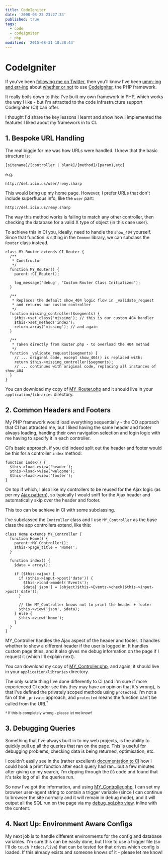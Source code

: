 ```yaml
---
title: CodeIgniter
date: '2008-03-25 23:27:34'
published: true
tags:
  - code
  - codeigniter
  - php
modified: '2015-08-31 10:38:43'
---
```

# CodeIgniter

If you've been [following me on Twitter](http://twitter.com/rem), then you'll know I've been [umm-ing and err-ing](http://twitter.com/rem/statuses/772475057) about [whether or not](http://twitter.com/rem/statuses/775168889) to use [CodeIgniter](http://codeigniter.com/ "CodeIgniter - Open source PHP web application framework"), the PHP framework.

It really boils down to this: I've built my own framework in PHP, which works the way I like - but I'm attracted to the code infrastructure support CodeIgniter (CI) can offer.

I thought I'd share the key lessons I learnt and show how I implemented the features I liked about my framework in to CI.


<!--more-->

## 1. Bespoke URL Handling

The real biggie for me was how URLs were handled.  I knew that the basic structure is:

<pre><code>[sitename]/[controller | blank]/[method]/[param1,etc]</code></pre>

e.g.

<pre><code>http://del.icio.us/user/remy.sharp</code></pre>

This would bring up my home page.  However, I prefer URLs that don't include superfluous info, like the <code>user</code> part:

<pre><code>http://del.icio.us/remy.sharp</code></pre>

The way this method works is failing to match any other controller, then checking the database for a valid X type of object (in this case user).

To achieve this in CI you, ideally, need to handle the <code>show_404</code> yourself.  Since that function is sitting in the <code>Common</code> library, we can subclass the <code>Router</code> class instead.

<pre><code>class MY_Router extends CI_Router {
  /**
   * Constructor
   */
  function MY_Router() {
    parent::CI_Router();

    log_message('debug', "Custom Router Class Initialized");
  }

  /**
   * Replaces the default show_404 logic flow in _validate_request
   * and returns our custom controller
   */
  function missing_controller($segments) {
    $this->set_class('missing'); // this is our custom 404 handler
    $this->set_method('index');
    return array('missing'); // and again
  }

  /**
   * Taken directly from Router.php - to overload the 404 method
   */
  function _validate_request($segments) {
    // ... original code, except show_404() is replaced with:
    return $this->missing_controller($segments);
    // ... continues with original code, replacing all instances of show_404
  }
}</code></pre>

You can download my copy of [MY\_Router.php](/downloads/MY_Router.php) and it should live in your <code>application/libraries</code> directory.

## 2. Common Headers and Footers

My PHP framework would load everything sequentially - the OO approach that CI has attracted me, but I liked having the same header and footer always loading, handing their own navigation selection and login logic with me having to specify it in each controller.

CI's basic approach, if you did indeed split out the header and footer would be this for a controller <code>index</code> method:

<pre><code>function index() {
  $this->load->view('header');
  $this->load->view('welcome');
  $this->load->view('footer');
}</code></pre>

On top if which, I also like my controllers to be reused for the Ajax logic (as per my [Ajax pattern](http://remysharp.com/2008/01/12/ajax-validation-pattern/)), so typically I would sniff for the Ajax header and automatically skip over the header and footer.

This too can be achieve in CI with some subclassing.

I've subclassed the <code>Controller</code> class and I use <code>MY_Controller</code> as the base class the app controllers extend, like this:

<pre><code>class Home extends MY_Controller {
  function Home() {
    parent::MY_Controller();
    $this->page_title = 'Home!';
  }

  function index() {
    $data = array();

    if ($this->ajax) {
      if ($this->input->post('date')) {
        $this->load->model('Events');
        $data['json'] = (object)$this->Events->check($this->input->post('date'));
      }

      // the MY_Controller knows not to print the header + footer
      $this->view('json', $data);
    } else {
      $this->view('home');
    }
  }
}</code></pre>

MY\_Controller handles the Ajax aspect of the header and footer.  It handles whether to show a different header if the user is logged in.  It handles custom page titles, and it also gives me debug information on the page if I request it (which I'll explain next).

You can download my copy of [MY\_Controller.php](/downloads/MY_Controller.php), and again, it should live in your <code>application/libraries</code> directory.

The only subtle thing I've done differently to CI (and I'm sure if more experienced CI coder see this they may have an opinion that it's wrong), is that I've defined the privately scoped methods using <code>protected</code>.  I'm not a fan of the <code>_private</code> approach, and <code>protected</code> means the function can't be called from the URL<sup>&dagger;</sup>

<small>&dagger; If this is completely wrong - please let me know!</small>

## 3. Debugging Queries

Something that I've always built in to my web projects, is the ability to quickly pull up all the queries that ran on the page.  This is useful for debugging problems, checking data is being returned, optimisation, etc.

I couldn't easily see in the (rather excellent) [documentation to CI](http://codeigniter.com/user_guide/) how I could hook a print function after each query had ran...but a few minutes after giving up my search, I'm dipping through the <code>DB</code> code and found that it's take log of all the queries run.

So now I've got the information, and using [MY\_Controller.php](/downloads/MY_Controller.php), I can set my browser user-agent string to contain a trigger variable (since I can continue to browser the site normally and it will remain in debug mode), and it will output all the SQL run on the page via my [debug\_sql.php view](/downloads/debug_sql.php), inline with the content.

## 4. Next Up: Environment Aware Configs

My next job is to handle different environments for the config and database variables.  I'm sure this can be easily done, but I like to use a trigger file (so I'll do <code>touch htdocs/live</code>) that can be tested for that drives which config is loaded.  If this already exists and someone knows of it - please let me know!
